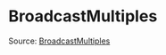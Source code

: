 # BroadcastMultiples

Source: [BroadcastMultiples](../../../csrc/scheduler/compile_time_info.h#L186)
